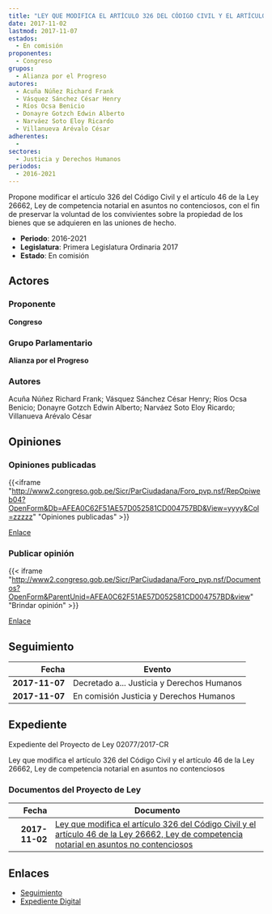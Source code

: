 ```yaml
---
title: "LEY QUE MODIFICA EL ARTÍCULO 326 DEL CÓDIGO CIVIL Y EL ARTÍCULO 46 DE LA LEY 26662, LEY DE COMPETENCIA NOTARIAL EN ASUNTOS NO CONTENCIOSOS"
date: 2017-11-02
lastmod: 2017-11-07
estados: 
  - En comisión
proponentes: 
  - Congreso
grupos: 
  - Alianza por el Progreso
autores: 
  - Acuña Núñez Richard Frank
  - Vásquez Sánchez César Henry
  - Ríos Ocsa Benicio
  - Donayre Gotzch Edwin Alberto
  - Narváez Soto Eloy Ricardo
  - Villanueva Arévalo César
adherentes: 
  - 
sectores: 
  - Justicia y Derechos Humanos
periodos: 
  - 2016-2021
---
```


Propone modificar el artículo 326 del Código Civil y el artículo 46 de la Ley 26662, Ley de competencia notarial en asuntos no contenciosos, con el fin de preservar la voluntad de los convivientes sobre la propiedad de los bienes que se adquieren en las uniones de hecho.

- **Periodo**: 2016-2021
- **Legislatura**: Primera Legislatura Ordinaria 2017
- **Estado**: En comisión

## Actores

### Proponente

**Congreso**

### Grupo Parlamentario

**Alianza por el Progreso**

### Autores

Acuña Núñez Richard Frank; Vásquez Sánchez César Henry; Ríos Ocsa Benicio; Donayre Gotzch Edwin Alberto; Narváez Soto Eloy Ricardo; Villanueva Arévalo César


## Opiniones

### Opiniones publicadas

{{<iframe "http://www2.congreso.gob.pe/Sicr/ParCiudadana/Foro_pvp.nsf/RepOpiweb04?OpenForm&Db=AFEA0C62F51AE57D052581CD004757BD&View=yyyy&Col=zzzzz" "Opiniones publicadas" >}}

[Enlace](http://www2.congreso.gob.pe/Sicr/ParCiudadana/Foro_pvp.nsf/RepOpiweb04?OpenForm&Db=AFEA0C62F51AE57D052581CD004757BD&View=yyyy&Col=zzzzz)
### Publicar opinión

{{< iframe "http://www2.congreso.gob.pe/Sicr/ParCiudadana/Foro_pvp.nsf/Documentos?OpenForm&ParentUnid=AFEA0C62F51AE57D052581CD004757BD&view" "Brindar opinión" >}}

[Enlace](http://www2.congreso.gob.pe/Sicr/ParCiudadana/Foro_pvp.nsf/Documentos?OpenForm&ParentUnid=AFEA0C62F51AE57D052581CD004757BD&view)

## Seguimiento

| Fecha | Evento |
|------:|--------|
| **2017-11-07** | Decretado a... Justicia y Derechos Humanos|
| **2017-11-07** | En comisión Justicia y Derechos Humanos|


## Expediente

Expediente del Proyecto de Ley 02077/2017-CR

Ley que modifica el artículo 326 del Código Civil y el artículo 46 de la Ley 26662, Ley de competencia notarial en asuntos no contenciosos


### Documentos del Proyecto de Ley

| Fecha | Documento |
|------:|--------|
| **2017-11-02** | [Ley que modifica el artículo 326 del Código Civil y el artículo 46 de la Ley 26662, Ley de competencia notarial en asuntos no contenciosos](http://www.leyes.congreso.gob.pe/Documentos/2016_2021/Proyectos_de_Ley_y_de_Resoluciones_Legislativas/PL0207220171102.PDF) |

## Enlaces 

- [Seguimiento](http://www2.congreso.gob.pehttp://www2.congreso.gob.pe/Sicr/TraDocEstProc/CLProLey2016.nsf/f7fff46988ca05b1052578e100829cc7/39792d6b418413dd052581cd00148a3d?OpenDocument)
- [Expediente Digital](http://www2.congreso.gob.pehttp://www2.congreso.gob.pe/Sicr/TraDocEstProc/CLProLey2016.nsf/f7fff46988ca05b1052578e100829cc7/39792d6b418413dd052581cd00148a3d?OpenDocument&Click=05257FB7005EB655.eb71d0cf91d8294e05256cdf006b5706/$Body/0.1C6C)
